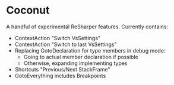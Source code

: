 # Coconut

A handful of experimental ReSharper features. Currently contains:

- ContextAction "Switch VsSettings"
- ContextAction "Switch to last VsSettings"
- Replacing GotoDeclaration for type members in debug mode:
  - Going to actual member declaration if possible
  - Otherwise, expanding implementing types
- Shortcuts "Previous/Next StackFrame"
- GotoEverything includes Breakpoints
